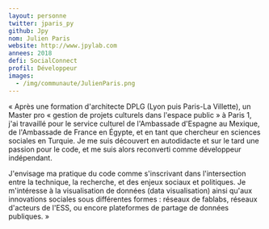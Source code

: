 ```yaml
---
layout: personne
twitter: jparis_py
github: Jpy
nom: Julien Paris
website: http://www.jpylab.com
annees: 2018
defi: SocialConnect
profil: Développeur
images:
  - /img/communaute/JulienParis.png
---
```


« Après une formation d'architecte DPLG (Lyon puis Paris-La Villette),
un Master pro « gestion de projets culturels dans l'espace public » à
Paris 1, j'ai travaillé pour le service culturel de
l'Ambassade d'Espagne au Mexique, de l'Ambassade de France en Égypte,
et en tant que chercheur en sciences sociales en Turquie. Je me suis 
découvert en autodidacte et sur le tard une passion pour le
code, et me suis alors reconverti comme développeur indépendant.

J'envisage ma pratique du code comme s'inscrivant dans l'intersection entre
la technique, la recherche, et des enjeux sociaux et politiques. Je 
m'intéresse à la visualisation de données (data visualisation) ainsi
qu'aux innovations sociales sous différentes formes : réseaux de
fablabs, réseaux d'acteurs de l'ESS, ou encore plateformes de partage
de données publiques. »
